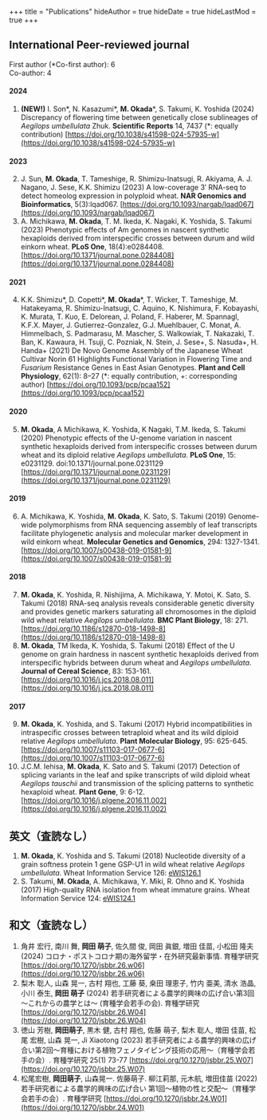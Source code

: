 +++
title = "Publications"
hideAuthor = true
hideDate = true
hideLastMod = true
+++

## International Peer-reviewed journal

First author (*Co-first author): 6  
Co-author: 4  

#### 2024

1. **(NEW!)** I. Son\*, N. Kasazumi\*, **M. Okada**\*, S. Takumi, K. Yoshida (2024) Discrepancy of flowering time between genetically close sublineages of *Aegilops umbellulata* Zhuk. **Scientific Reports** 14, 7437 (*: equally contribution) [https://doi.org/10.1038/s41598-024-57935-w](https://doi.org/10.1038/s41598-024-57935-w)

#### 2023

2. J. Sun, **M. Okada**, T. Tameshige, R. Shimizu-Inatsugi, R. Akiyama, A. J. Nagano, J. Sese, K.K. Shimizu (2023) A low-coverage 3′ RNA-seq to detect homeolog expression in polyploid wheat. **NAR Genomics and Bioinformatics**, 5(3):lqad067. [https://doi.org/10.1093/nargab/lqad067](https://doi.org/10.1093/nargab/lqad067)
3. A. Michikawa, **M. Okada**, T. M. Ikeda, K. Nagaki, K. Yoshida, S. Takumi (2023) Phenotypic effects of Am genomes in nascent synthetic hexaploids derived from interspecific crosses between durum and wild einkorn wheat. **PLoS One**, 18(4):e0284408. [https://doi.org/10.1371/journal.pone.0284408](https://doi.org/10.1371/journal.pone.0284408) 

#### 2021

4. K.K. Shimizu\*, D. Copetti\*, **M. Okada**\*, T. Wicker, T. Tameshige, M. Hatakeyama, R. Shimizu-Inatsugi, C. Aquino, K. Nishimura, F. Kobayashi, K. Murata, T. Kuo, E. Delorean, J. Poland, F. Haberer, M. Spannagl, K.F.X. Mayer, J. Gutierrez-Gonzalez, G.J. Muehlbauer, C. Monat, A. Himmelbach, S. Padmarasu, M. Mascher, S. Walkowiak, T. Nakazaki, T. Ban, K. Kawaura, H. Tsuji, C. Pozniak, N. Stein, J. Sese+, S. Nasuda+, H. Handa+ (2021) De Novo Genome Assembly of the Japanese Wheat Cultivar Norin 61 Highlights Functional Variation in Flowering Time and *Fusarium* Resistance Genes in East Asian Genotypes. **Plant and Cell Physiology**, 62(1): 8–27 (\*: equally contribution, +: corresponding author) [https://doi.org/10.1093/pcp/pcaa152](https://doi.org/10.1093/pcp/pcaa152)  

#### 2020

5. **M. Okada**, A Michikawa, K. Yoshida, K Nagaki, T.M. Ikeda, S. Takumi (2020) Phenotypic effects of the U-genome variation in nascent synthetic hexaploids derived from interspecific crosses between durum wheat and its diploid relative *Aegilops umbellulata*. **PLoS One**, 15: e0231129. doi:10.1371/journal.pone.0231129 [https://doi.org/10.1371/journal.pone.0231129](https://doi.org/10.1371/journal.pone.0231129)

#### 2019

6. A. Michikawa, K. Yoshida, **M. Okada**, K. Sato, S. Takumi (2019) Genome-wide polymorphisms from RNA sequencing assembly of leaf transcripts facilitate phylogenetic analysis and molecular marker development in wild einkorn wheat. **Molecular Genetics and Genomics**, 294: 1327-1341. [https://doi.org/10.1007/s00438-019-01581-9](https://doi.org/10.1007/s00438-019-01581-9)

#### 2018

7. **M. Okada**, K. Yoshida, R. Nishijima, A. Michikawa, Y. Motoi, K. Sato, S. Takumi (2018) RNA-seq analysis reveals considerable genetic diversity and provides genetic markers saturating all chromosomes in the diploid wild wheat relative *Aegilops umbellulata*. **BMC Plant Biology**, 18: 271. [https://doi.org/10.1186/s12870-018-1498-8](https://doi.org/10.1186/s12870-018-1498-8)  
8. **M. Okada**, TM Ikeda, K. Yoshida, S. Takumi (2018) Effect of the U genome on grain hardness in nascent synthetic hexaploids derived from interspecific hybrids between durum wheat and *Aegilops umbellulata*. **Journal of Cereal Science**, 83: 153-161. [https://doi.org/10.1016/j.jcs.2018.08.011](https://doi.org/10.1016/j.jcs.2018.08.011)  

#### 2017

9. **M. Okada**, K. Yoshida, and S. Takumi (2017) Hybrid incompatibilities in intraspecific crosses between tetraploid wheat and its wild diploid relative *Aegilops umbellulata*. **Plant Molecular Biology**, 95: 625-645. [https://doi.org/10.1007/s11103-017-0677-6](https://doi.org/10.1007/s11103-017-0677-6) 
10. J.C.M. Iehisa, **M. Okada**, K. Sato and S. Takumi (2017) Detection of splicing variants in the leaf and spike transcripts of wild diploid wheat *Aegilops tauschii* and transmission of the splicing patterns to synthetic hexaploid wheat. **Plant Gene**, 9: 6-12.   
  [https://doi.org/10.1016/j.plgene.2016.11.002](https://doi.org/10.1016/j.plgene.2016.11.002)  

## 英文（査読なし）

1. **M. Okada**, K. Yoshida and S. Takumi (2018) Nucleotide diversity of a grain softness protein 1 gene GSP-U1 in wild wheat relative *Aegilops umbellulata*. Wheat Information Service 126: [eWIS126.1](https://shigen.nig.ac.jp/ewis/article/html/202/article.pdf)  
2. S. Takumi, **M. Okada**, A. Michikawa, Y. Miki, R. Ohno and K. Yoshida (2017) High-quality RNA isolation from wheat immature grains. Wheat Information Service 124: [eWIS124.1](https://shigen.nig.ac.jp/ewis/article/html/195/article.pdf)

## 和文（査読なし）

1. 角井 宏行, 南川 舞, **岡田 萌子**, 佐久間 俊, 岡田 眞銀, 増田 佳苗, 小松田 隆夫　(2024) コロナ・ポストコロナ期の海外留学・在外研究最新事情. 育種学研究 [https://doi.org/10.1270/jsbbr.26.w06](https://doi.org/10.1270/jsbbr.26.w06)
2. 梨木 聡人, 山森 晃一, 古村 翔也, 工藤 葵, 桒田 理恵子, 竹内 亜美, 清水 浩晶, 小川 泰生, **岡田 萌子** (2024) 若手研究者による農学的興味の広げ合い第3回～これからの農学とは～ (育種学会若手の会). 育種学研究 [https://doi.org/10.1270/jsbbr.26.W04](https://doi.org/10.1270/jsbbr.26.W04)
3. 徳山 芳樹, **岡田萌子**, 黒木 健, 古村 翔也, 佐藤 萌子, 梨木 聡人, 増田 佳苗, 松尾 宏樹, 山森 晃一, Ji Xiaotong (2023) 若手研究者による農学的興味の広げ合い第2回～育種における植物フェノタイピング技術の応用～（育種学会若手の会）. 育種学研究 25(1) 73-77 [https://doi.org/10.1270/jsbbr.25.W07](https://doi.org/10.1270/jsbbr.25.W07)
4. 松尾宏樹, **岡田萌子**, 山森晃一. 佐藤萌子. 柳江莉那, 元木航, 増田佳苗 (2022) 若手研究者による農学的興味の広げ合い 第1回～植物の性と交配～（育種学会若手の会）. 育種学研究  [https://doi.org/10.1270/jsbbr.24.W01](https://doi.org/10.1270/jsbbr.24.W01)
